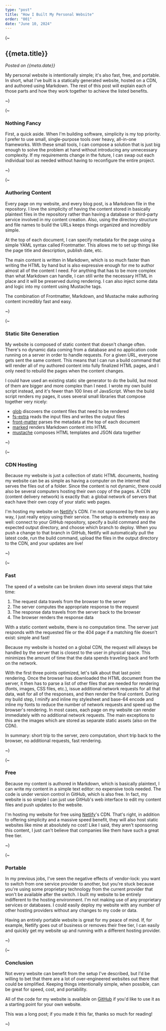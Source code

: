 ```yaml
---
type: "post"
title: "How I Built My Personal Website"
order: "001"
date: "June 10, 2024"
---
```


(~

## {{meta.title}}

*Posted on {{meta.date}}*

My personal website is intentionally simple; it's also fast, free, and portable. In short, what I've built is a statically generated website, hosted on a CDN, and authored using Markdown. The rest of this post will explain each of those parts and how they work together to achieve the listed benefits.

~)

(~

### Nothing Fancy

First, a quick aside. When I'm building software, simplicity is my top priority. I prefer to use small, single-purpose tools over heavy, all-in-one frameworks. With these small tools, I can compose a solution that is just big enough to solve the problem at hand without introducing any unnecessary complexity. If my requirements change in the future, I can swap out each individual tool as needed without having to reconfigure the entire project.

~)

(~

### Authoring Content

Every page on my website, and every blog post, is a Markdown file in the repository. I love the simplicity of having the content stored in basically plaintext files in the repository rather than having a database or third-party service involved in my content creation. Also, using the directory structure and file names to build the URLs keeps things organized and incredibly simple.

At the top of each document, I can specify metadata for the page using a simple YAML syntax called Frontmatter. This allows me to set up things like the page title and description, publish date, etc.

The main content is written in Markdown, which is so much faster than writing the HTML by hand but is also expressive enough for me to author almost all of the content I need. For anything that has to be more complex than what Markdown can handle, I can still write the necessary HTML in place and it will be preserved during rendering. I can also inject some data and logic into my content using Mustache tags.

The combination of Frontmatter, Markdown, and Mustache make authoring content incredibly fast and easy.

~)

(~

### Static Site Generation

My website is composed of static content that doesn't change often. There's no dynamic data coming from a database and no application code running on a server in order to handle requests. For a given URL, everyone gets sent the same content. This means that I can run a build command that will render all of my authored content into fully finalized HTML pages, and I only need to rebuild the pages when the content changes.

I could have used an existing static site generator to do the build, but most of them are bigger and more complex than I need. I wrote my own build script instead, and it's fewer than 100 lines of JavaScript. When the build script renders my pages, it uses several small libraries that compose together very nicely:

- [glob](https://github.com/isaacs/node-glob) discovers the content files that need to be rendered
- [fs-extra](https://github.com/jprichardson/node-fs-extra) reads the input files and writes the output files
- [front-matter](https://github.com/jxson/front-matter) parses the metadata at the top of each document
- [marked](https://github.com/markedjs/marked) renders Markdown content into HTML
- [mustache](https://github.com/janl/mustache.js) composes HTML templates and JSON data together

~)

(~

### CDN Hosting

Because my website is just a collection of static HTML documents, hosting my website can be as simple as having a computer on the internet that serves the files out of a folder. Since the content is not dynamic, there could also be several computers hosting their own copy of the pages. A CDN (content delivery network) is exactly that: a global network of servers that each have their own copy of your static web pages.

I'm hosting my website on [Netlify](https://www.netlify.com)'s CDN. I'm not sponsored by them in any way, I just really enjoy using their service. The setup is extremely easy as well: connect to your GitHub repository, specify a build command and the expected output directory, and choose which branch to deploy. When you push a change to that branch in GitHub, Netlify will automatically pull the latest code, run the build command, upload the files in the output directory to the CDN, and your updates are live!

~)

(~

### Fast

The speed of a website can be broken down into several steps that take time:

1. The request data travels from the browser to the server
2. The server computes the appropriate response to the request
3. The response data travels from the server back to the browser
4. The browser renders the response data

With a static content website, there is no computation time. The server just responds with the requested file or the 404 page if a matching file doesn't exist: simple and fast!

Because my website is hosted on a global CDN, the request will always be handled by the server that is closest to the user in physical space. This minimizes the amount of time that the data spends traveling back and forth on the network.

With the first three points optimized, let's talk about that last point: rendering. Once the browser has downloaded the HTML document from the server, it then has to parse a list of other files that are needed for rendering (fonts, images, CSS files, etc.), issue additional network requests for all that data, wait for all of the responses, and then render the final content. During my build step, I minify and inline my stylesheet and base-64 encode and inline my fonts to reduce the number of network requests and speed up the browser's rendering. In most cases, each page on my website can render immediately with no additional network requests. The main exceptions to this are the images which are stored as separate static assets (also on the CDN).

In summary: short trip to the server, zero computation, short trip back to the browser, no additional requests, fast rendering.

~)

(~

### Free

Because my content is authored in Markdown, which is basically plaintext, I can write my content in a simple text editor: no expensive tools needed. The code is under version control in GitHub, which is also free. In fact, my website is so simple I can just use GitHub's web interface to edit my content files and push updates to the website.

I'm hosting my website for free using [Netlify](https://www.netlify.com)'s CDN. That's right, in addition to offering simplicity and a massive speed benefit, they will also host static websites like mine at absolutely no cost! Like I said, they aren't sponsoring this content, I just can't believe that companies like them have such a great free tier.

~)

(~

### Portable

In my previous jobs, I've seen the negative effects of vendor-lock: you want to switch from one service provider to another, but you're stuck because you're using some proprietary technology from the current provider that won't be available after the switch. I built my website to be entirely indifferent to the hosting environment. I'm not making use of any proprietary services or databases. I could easily deploy my website with any number of other hosting providers without any changes to my code or data.

Having an entirely portable website is great for my peace of mind. If, for example, Netlify goes out of business or removes their free tier, I can easily and quickly get my website up and running with a different hosting provider.

~)

(~

### Conclusion

Not every website can benefit from the setup I've described, but I'd be willing to bet that there are a lot of over-engineered websites out there that could be simplified. Keeping things intentionally simple, when possible, can be great for speed, cost, and portability.

All of the code for my website is available on [GitHub](https://github.com/ZacharyGodfrey/personal-site) if you'd like to use it as a starting point for your own website.

This was a long post; if you made it this far, thanks so much for reading!

~)
